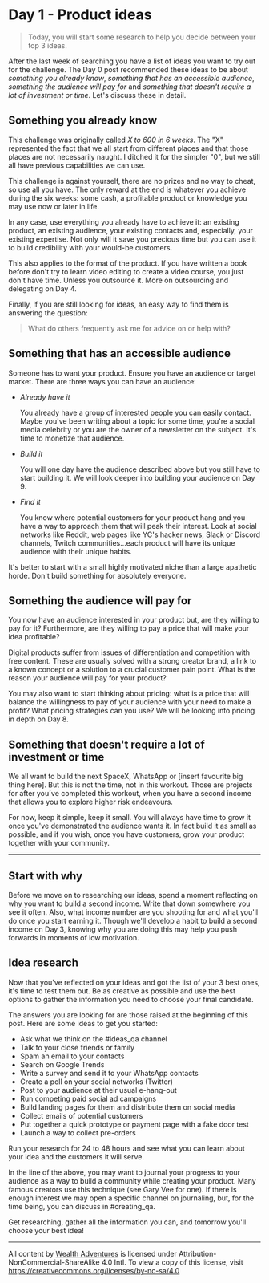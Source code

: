 # Day 1 - Product ideas

> Today, you will start some research to help you decide between your top 3 ideas.

After the last week of searching you have a list of ideas you want to try out for the challenge. The Day 0 post recommended these ideas to be about _something you already know_, _something that has an accessible audience_, _something the audience will pay for_ and _something that doesn't require a lot of investment or time_. Let's discuss these in detail.

## **Something you already know**

This challenge was originally called _X to 600 in 6 weeks_. The "X" represented the fact that we all start from different places and that those places are not necessarily naught. I ditched it for the simpler "0", but we still all have previous capabilities we can use.

This challenge is against yourself, there are no prizes and no way to cheat, so use all you have. The only reward at the end is whatever you achieve during the six weeks: some cash, a profitable product or knowledge you may use now or later in life.

In any case, use everything you already have to achieve it: an existing product, an existing audience, your existing contacts and, especially, your existing expertise. Not only will it save you precious time but you can use it to build credibility with your would-be customers.

This also applies to the format of the product. If you have written a book before don't try to learn video editing to create a video course, you just don't have time. Unless you outsource it. More on outsourcing and delegating on Day 4.

Finally, if you are still looking for ideas, an easy way to find them is answering the question:
> What do others frequently ask me for advice on or help with?

## **Something that has an accessible audience**

Someone has to want your product. Ensure you have an audience or target market. There are three ways you can have an audience:

- *Already have it*

    You already have a group of interested people you can easily contact. Maybe you've been writing about a topic for some time, you're a social media celebrity or you are the owner of a newsletter on the subject. It's time to monetize that audience.

- *Build it*

    You will one day have the audience described above but you still have to start building it. We will look deeper into building your audience on Day 9.

- *Find it*

    You know where potential customers for your product hang and you have a way to approach them that will peak their interest. Look at social networks like Reddit, web pages like YC's hacker news, Slack or Discord channels, Twitch communities...each product will have its unique audience with their unique habits.

It's better to start with a small highly motivated niche than a large apathetic horde. Don't build something for absolutely everyone.

## **Something the audience will pay for**

You now have an audience interested in your product but, are they willing to pay for it? Furthermore, are they willing to pay a price that will make your idea profitable?

Digital products suffer from issues of differentiation and competition with free content. These are usually solved with a strong creator brand, a link to a known concept or a solution to a crucial customer pain point. What is the reason your audience will pay for your product?

You may also want to start thinking about pricing: what is a price that will balance the willingness to pay of your audience with your need to make a profit? What pricing strategies can you use? We will be looking into pricing in depth on Day 8.

<!-- Act like you don't need the money, see Anything you want -->

## **Something that doesn't require a lot of investment or time**

We all want to build the next SpaceX, WhatsApp or [insert favourite big thing here]. But this is not the time, not in this workout. Those are projects for after you´ve completed this workout, when you have a second income that allows you to explore higher risk endeavours.

For now, keep it simple, keep it small. You will always have time to grow it once you've demonstrated the audience wants it. In fact build it as small as possible, and if you wish, once you have customers, grow your product together with your community.

---

## Start with why

Before we move on to researching our ideas, spend a moment reflecting on why you want to build a second income. Write that down somewhere you see it often. Also, what income number are you shooting for and what you'll do once you start earning it. Though we'll develop a habit to build a second income on Day 3, knowing why you are doing this may help you push forwards in moments of low motivation.

<!-- Determine your hourly rate, see Navalmanack -->
<!-- Filling the void, see 4 hour week  -->

## Idea research

Now that you've reflected on your ideas and got the list of your 3 best ones, it's time to test them out. Be as creative as possible and use the best options to gather the information you need to choose your final candidate.

The answers you are looking for are those raised at the beginning of this post. Here are some ideas to get you started:

- Ask what we think on the #ideas_qa channel
- Talk to your close friends or family
- Spam an email to your contacts
- Search on Google Trends
- Write a survey and send it to your WhatsApp contacts
- Create a poll on your social networks (Twitter)
- Post to your audience at their usual e-hang-out
- Run competing paid social ad campaigns
- Build landing pages for them and distribute them on social media
- Collect emails of potential customers
- Put together a quick prototype or payment page with a fake door test
- Launch a way to collect pre-orders

Run your research for 24 to 48 hours and see what you can learn about your idea and the customers it will serve.

In the line of the above, you may want to journal your progress to your audience as a way to build a community while creating your product. Many famous creators use this technique (see Gary Vee for one). If there is enough interest we may open a specific channel on journaling, but, for the time being, you can discuss in #creating_qa.

Get researching, gather all the information you can, and tomorrow you'll choose your best idea!

---

All content by [Wealth Adventures](https://wealthadventures.org) is licensed under Attribution-NonCommercial-ShareAlike 4.0 Intl. To view a copy of this license, visit <https://creativecommons.org/licenses/by-nc-sa/4.0>
